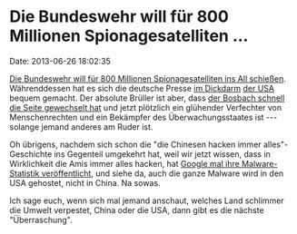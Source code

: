 Die Bundeswehr will für 800 Millionen Spionagesatelliten \...
=============================================================

Date: 2013-06-26 18:02:35

[Die Bundeswehr will für 800 Millionen Spionagesatelliten ins All
schießen](http://ml.spiegel.de/article.do?id=907583). Währenddessen hat
es sich die deutsche Presse [im
Dickdarm](http://www.dradio.de/dlf/sendungen/kommentar/2154744/) [der
USA](http://www.tagesschau.de/kommentar/snowden134.html) bequem gemacht.
Der absolute Brüller ist aber, dass [der Bosbach schnell die Seite
gewechselt
hat](http://www.dradio.de/dlf/sendungen/interview_dlf/2153596/) und
jetzt plötzlich ein glühender Verfechter von Menschenrechten und ein
Bekämpfer des Überwachungsstaates ist --- solange jemand anderes am
Ruder ist.

Oh übrigens, nachdem sich schon die \"die Chinesen hacken immer
alles\"-Geschichte ins Gegenteil umgekehrt hat, weil wir jetzt wissen,
dass in Wirklichkeit die Amis immer alles hacken, hat [Google mal ihre
Malware-Statistik
veröffentlicht](http://bits.blogs.nytimes.com/2013/06/25/google-adds-malware-statistics-to-transparency-report/?_r=0),
und siehe da, auch die ganze Malware wird in den USA gehostet, nicht in
China. Na sowas.

Ich sage euch, wenn sich mal jemand anschaut, welches Land schlimmer die
Umwelt verpestet, China oder die USA, dann gibt es die nächste
\"Überraschung\".
